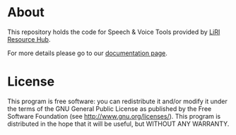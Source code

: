# About
This repository holds the code for Speech & Voice Tools provided by [LiRI Resource Hub](https://www.liri.uzh.ch/en/resources-hub.html). 

For more details please go to our [documentation page](https://liri-resources-hub.gitbook.io/svt).

# License
This program is free software: you can redistribute it and/or modify it under the terms of the GNU General Public License as published by the Free Software Foundation (see http://www.gnu.org/licenses/). This program is distributed in the hope that it will be useful, but WITHOUT ANY WARRANTY.